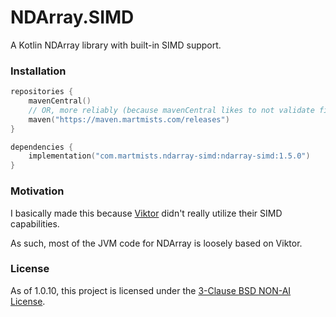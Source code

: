 # NDArray.SIMD

A Kotlin NDArray library with built-in SIMD support.

### Installation

```kotlin
repositories {
    mavenCentral()
    // OR, more reliably (because mavenCentral likes to not validate files sometimes):
    maven("https://maven.martmists.com/releases")
}

dependencies {
    implementation("com.martmists.ndarray-simd:ndarray-simd:1.5.0")
}
```

### Motivation

I basically made this because [Viktor](https://github.com/JetBrains-Research/viktor) didn't really utilize their SIMD capabilities.

As such, most of the JVM code for NDArray is loosely based on Viktor.

### License

As of 1.0.10, this project is licensed under the [3-Clause BSD NON-AI License](https://github.com/non-ai-licenses/non-ai-licenses/blob/main/NON-AI-BSD3).
